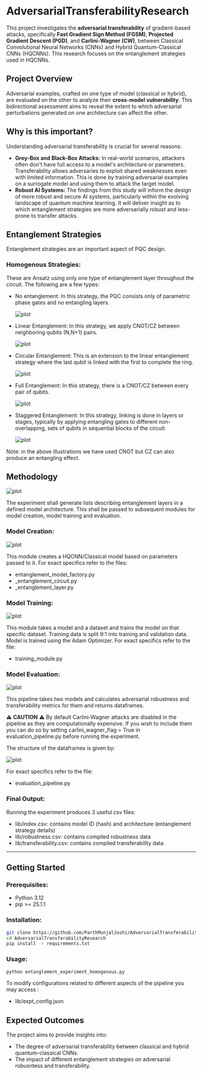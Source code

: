 # AdversarialTransferabilityResearch

This project investigates the **adversarial transferability** of gradient-based attacks, specifically **Fast Gradient Sign Method (FGSM)**, **Projected Gradient Descent (PGD)**, and **Carlini-Wagner (CW)**, between Classical Convolutional Neural Networks (CNNs) and Hybrid Quantum-Classical CNNs (HQCNNs). This research focuses on the entanglement strategies used in HQCNNs.

 
## Project Overview

Adversarial examples, crafted on one type of model (classical or hybrid), are evaluated on the other to analyze their **cross-model vulnerability**. This bidirectional assessment aims to reveal the extent to which adversarial perturbations generated on one architecture can affect the other.

## Why is this important?

Understanding adversarial transferability is crucial for several reasons:

  * **Grey-Box and Black-Box Attacks:** In real-world scenarios, attackers often don't have full access to a model's architecture or parameters. Transferability allows adversaries to exploit shared weaknesses even with limited information. This is done by training adversarial examples on a surrogate model and using them to attack the target model.
  * **Robust AI Systems:** The findings from this study will inform the design of more robust and secure AI systems, particularly within the evolving landscape of quantum machine learning. It will deliver insight as to which entanglement strategies are more adversarially robust and less-prone to transfer attacks.

## Entanglement Strategies

Entanglement strategies are an important aspect of PQC design. 

### Homogenous Strategies:

These are Ansatz using only one type of entanglement layer throughout the circuit. The following are a few types:
  * No entanglement:
    In this strategy, the PQC consists only of parametric phase gates and no entangling layers. 

    ![plot](./lib/imgs/strat/no_entg.png)


  * Linear Entanglement:
    In this strategy, we apply CNOT/CZ between neighboring qubits (N,N+1) pairs.

    ![plot](./lib/imgs/strat/linear_entg.png)

  * Circular Entanglement:
    This is an extension to the linear entanglement strategy where the last qubit is linked with the first to complete the ring.

    ![plot](./lib/imgs/strat/circular_entg.png)    

  * Full Entanglement:
    In this strategy, there is a CNOT/CZ between every pair of qubits.
  
    ![plot](./lib/imgs/strat/full_entg.png)   

  * Staggered Entanglement:
    In this strategy, linking is done in layers or stages, typically by applying entangling gates to different non-overlapping, sets of qubits in sequential blocks of the circuit.

    ![plot](./lib/imgs/strat/stag_entg.png) 

Note: in the above illustrations we have used CNOT but CZ can also produce an entangling effect.

## Methodology

![plot](./lib/imgs/EntanglementExperiment.png)

The experiment shall generate lists describing entanglement layers in a defined model architecture.
This shall be passed to subsequent modules for model creation, model training and evaluation.

### Model Creation:

![plot](./lib/imgs/EntglModelFactory.png)

This module creates a HQCNN/Classical model based on parameters passed to it. For exact specifics refer to the files:

  * entanglement\_model\_factory.py
  * \_entanglement\_circuit.py
  * \_entanglement\_layer.py

### Model Training:

![plot](./lib/imgs/TrainModule.png)

This module takes a model and a dataset and trains the model on that specific dataset. Training data is split 9:1 into training
and validation data. Model is trained using the Adam Optimizer. For exact specifics refer to the file:

  * training\_module.py

### Model Evaluation:

![plot](./lib/imgs/EvalPipe.png)

This pipeline takes two models and calculates adversarial robustness and transferability metrics for them and returns dataframes.

:warning: **CAUTION** :warning: By default Carlini-Wagner attacks are disabled in the pipeline as they are computationally 
expensive. If you wish to include them you can do so by setting carlini_wagner_flag = True in evaluation_pipeline.py
before running the experiment.

The structure of the dataframes is given by:

![plot](./lib/imgs/Dataset_design.png)

For exact specifics refer to the file:

  * evaluation\_pipeline.py

### Final Output:
Running the experiment produces 3 useful csv files:
  * lib/index.csv:  contains model ID (hash) and architecture (entanglement strategy details)
  * lib/robustness.csv:  contains compiled robustness data
  * lib/transferability.csv: contains compiled transferability data

---

## Getting Started

### Prerequisites:

  * Python 3.12
  * pip >= 25.1.1

### Installation:

```bash
git clone https://github.com/ParthMunjalJoshi/AdversarialTransferabilityResearch.git
cd AdversarialTransferabilityResearch
pip install -r requirements.txt
```

### Usage:
```bash
python entanglement_experiment_homogenous.py
```

To modify configurations related to different aspects of the pipeline you may access :
  * lib/expt_config.json
 
## Expected Outcomes
The project aims to provide insights into:
  * The degree of adversarial transferability between classical and hybrid quantum-classical CNNs.
  * The impact of different entanglement strategies on adversarial robusntess and transferability.





